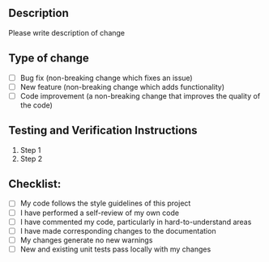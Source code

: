 ## Description

Please write description of change

## Type of change

- [ ] Bug fix (non-breaking change which fixes an issue)
- [ ] New feature (non-breaking change which adds functionality)
- [ ] Code improvement (a non-breaking change that improves the quality of the code)

## Testing and Verification Instructions

1. Step 1
2. Step 2

## Checklist:

- [ ] My code follows the style guidelines of this project
- [ ] I have performed a self-review of my own code
- [ ] I have commented my code, particularly in hard-to-understand areas
- [ ] I have made corresponding changes to the documentation
- [ ] My changes generate no new warnings
- [ ] New and existing unit tests pass locally with my changes
